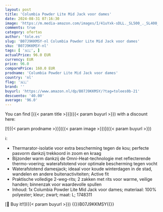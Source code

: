 ```yaml
---
layout: post
title: 'Columbia Powder Lite Mid Jack voor dames'
date: 2024-08-31 07:16:30
image: 'https://m.media-amazon.com/images/I/41uYxk-sDLL._SL500_._SL400_.jpg'
comments: true
category: ofertas
author: 'tole.es'
slug: 'B07J9KKMSY-nl Columbia Powder Lite Mid Jack voor dames'
sku: 'B07J9KKMSY-nl'
tags: [ '🇳🇱', ]
actualPrice: 96.0 EUR
currency: EUR
price: 96.0
comparePrice: 160.0 EUR
prodname: 'Columbia Powder Lite Mid Jack voor dames'
country: 'nl'
flag: '🇳🇱'
brand: ''
buyurl: 'https://www.amazon.nl/dp/B07J9KKMSY/?tag=tolees0b-21'
descuento: '40.00'
average: '96.0'
---
```


You can find [{{< param title >}}]({{< param buyurl >}}) with a discount here:

[![{{< param prodname >}}]({{< param image >}})]({{< param buyurl >}})

ℹ️:

- Thermarator-isolatie voor extra bescherming tegen de kou; perfecte pasvorm dankzij trekkoord in zoom en kraag
- Bijzonder warm dankzij de Omni-Heat-technologie met reflecterende thermo-voering; waterafstotend voor optimale bescherming tegen vocht
- Waterafstotend damesjack; ideaal voor koude winterdagen in de stad, wandelen en andere buitenactiviteiten; Active fit
- Praktische volledige 2-weg-rits; 2 zakken met rits voor warme, veilige handen; binnenzak voor waardevolle spullen
- Inhoud: 1x Columbia Powder Lite Mid Jack voor dames; materiaal: 100% polyester; kleur; zwart; maat: L; 1748311

[🛒 Buy it!!]({{< param buyurl >}})
{{<world>}}B07J9KKMSY{{</world>}}

